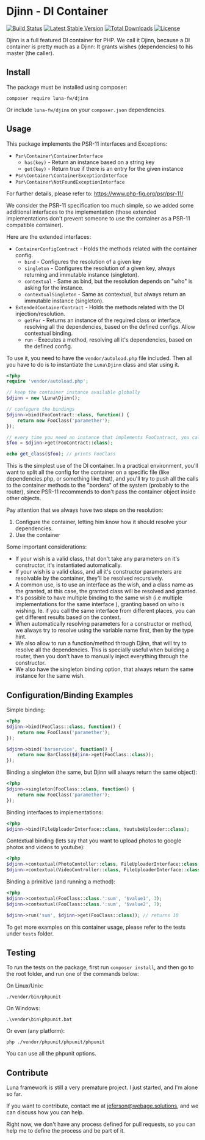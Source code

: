 # Djinn - DI Container

[![Build Status](https://travis-ci.org/luna-fw/container.svg?branch=master)](https://travis-ci.org/luna-fw/container)
[![Latest Stable Version](https://poser.pugx.org/luna-fw/container/v/stable)](https://packagist.org/packages/luna-fw/container)
[![Total Downloads](https://poser.pugx.org/luna-fw/container/downloads)](https://packagist.org/packages/luna-fw/container)
[![License](https://poser.pugx.org/luna-fw/container/license)](https://packagist.org/packages/luna-fw/container)

Djinn is a full featured DI container for PHP. We call it Djinn, because a DI container is pretty much as a Djinn: It
 grants wishes (dependencies) to his master (the caller).

## Install

The package must be installed using composer:
```
composer require luna-fw/djinn
```

Or include `luna-fw/djinn` on your `composer.json` dependencies.

## Usage

This package implements the PSR-11 interfaces and Exceptions:
- `Psr\Container\ContainerInterface`
  - `has(key)` - Return an instance based on a string key
  - `get(key)` - Return true if there is an entry for the given instance
- `Psr\Container\ContainerExceptionInterface`
- `Psr\Container\NotFoundExceptionInterface`

For further details, please refer to: https://www.php-fig.org/psr/psr-11/

We consider the PSR-11 specification too much simple, so we added some additional interfaces to the implementation
 (those extended implementations don't prevent someone to use the container as a PSR-11 compatible container). 

Here are the extended interfaces:
- `ContainerConfigContract` - Holds the methods related with the container config.
  - `bind` - Configures the resolution of a given key
  - `singleton` - Configures the resolution of a given key, always returning and immutable instance (singleton).
  - `contextual` - Same as bind, but the resolution depends on "who" is asking for the instance.
  - `contextualSingleton` - Same as contextual, but always return an immutable instance (singleton). 
- `ExtendedContainerContract` - Holds the methods related with the DI injection/resolution.
  - `getFor` - Returns an instance of the required class or interface, resolving all the dependencies, based on the 
  defined configs. Allow contextual binding.
  - `run` - Executes a method, resolving all it's dependencies, based on the defined config.
  
To use it, you need to have the `vendor/autoload.php` file included. Then all you have to do 
is to instantiate the `Luna\Djinn` class and star using it.

```php
<?php
require 'vendor/autoload.php';

// keep the container instance available globally
$djinn = new \Luna\Djinn();

// configure the bindings
$djinn->bind(FooContract::class, function() {
    return new FooClass('paramether'); 
});

// every time you need an instance that implements FooContract, you call the get method
$foo = $djinn->get(FooContract::class);

echo get_class($foo); // prints FooClass
```

This is the simplest use of the DI container. In a practical environment, you'll want to split all the config for the
container on a specific file (like dependencies.php, or something like that), and you'll try to push all the calls to
the container methods to the "borders" of the system (probably to the router), since PSR-11 recommends to don't
pass the container object inside other objects.

Pay attention that we always have two steps on the resolution:
1. Configure the container, letting him know how it should resolve your dependencies.
1. Use the container

Some important considerations:
- If your wish is a valid class, that don't take any parameters on it's constructor, it's instantiated automatically.
- If your wish is a valid class, and all it's constructor parameters are resolvable by the container, they'll be
 resolved recursively.
- A common  use, is to use an interface as the wish, and a class name as the granted, at this case, the granted class
 will be resolved and granted.
- It's possible to have multiple binding to the same wish (i.e multiple implementations for the same interface
), granting based on who is wishing. Ie. if you call the same interface from different places, you can get different
results based on the context.
- When automatically resolving parameters for a constructor or method, we always try to resolve using the variable
 name first, then by the type hint.
- We also allow to run a function/method through Djinn, that will try to resolve all the dependencies. This is
 specially useful when building a router, then you don't have to manually inject everything through the constructor.
- We also have the singleton binding option, that always return the same instance for the same wish.
 
## Configuration/Binding Examples

Simple binding:
```php
<?php
$djinn->bind(FooClass::class, function() {
    return new FooClass('paramether'); 
});

$djinn->bind('barservice', function() {
    return new BarClass($djinn->get(FooClass::class)); 
});
```

Binding a singleton (the same, but Djinn will always return the same object):
```php
<?php
$djinn->singleton(FooClass::class, function() {
    return new FooClass('paramether'); 
});
```

Binding interfaces to implementations:
```php
<?php
$djinn->bind(FileUploaderInterface::class, YoutubeUploader::class);
```

Contextual binding (lets say that you want to upload photos to google photos and videos to youtube):
```php
<?php
$djinn->contextual(PhotoContoller::class, FileUploaderInterface::class, GooglePhotosUploader::class);
$djinn->contextual(VideoController::class, FileUploaderInterface::class, YoutubeUploader::class);
```

Binding a primitive (and running a method):
```php
<?php
$djinn->contextual(FooClass::class.':sum', '$value1', 3);
$djinn->contextual(FooClass::class.':sum', '$value2', 7);

$djinn->run('sum', $djinn->get(FooClass::class)); // returns 10 
```

To get more examples on this container usage, please refer to the tests under `tests` folder.

## Testing
To run the tests on the package, first run `composer install`, and then go to the root folder,
and run one of the commands below:

On Linux/Unix:
```
./vendor/bin/phpunit
```

On Windows:
```
.\vendor\bin\phpunit.bat
```

Or even (any platform):
```
php ./vendor/phpunit/phpunit/phpunit
```

You can use all the phpunit options.

## Contribute

Luna framework is still a very premature project. I just started, and I'm alone so far.

If you want to contribute, contact me at jeferson@webage.solutions, and we can discuss how you can help.

Right now, we don't have any process defined for pull requests, so you can help me to define the process and be
part of it.
